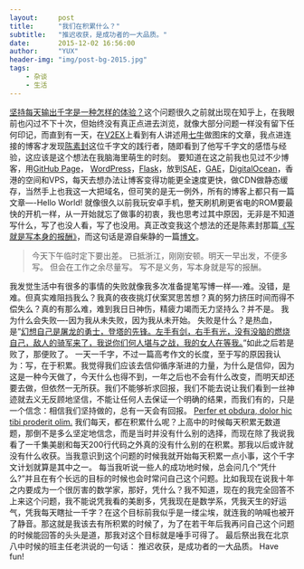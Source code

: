 ```yaml
---
layout:     post
title:      "我们在积累什么？"
subtitle:   "推迟收获，是成功者的一大品质。"
date:       2015-12-02 16:56:00
author:     "YUX"
header-img: "img/post-bg-2015.jpg"
tags:
    - 杂谈
    - 生活
---
```


[坚持每天输出千字是一种怎样的体验？](http://www.zhihu.com/question/31783718)这个问题很久之前就出现在知乎上，在我眼前也闪过不下十次，但始终没有真正点进去浏览，就像大部分问题一样没有留下任何印记，而直到有一天，在[V2EX](https://v2ex.com/)上看到有人讲述用[七牛](https://portal.qiniu.com/signup?code=3llo7rn63bsya)做图床的文章，我点进连接的博客才发现[陈素封](http://cnfeat.com/)这位千字文的践行者，随即看到了他写千字文的感悟与经验，这应该是这个想法在我脑海里萌生的时刻。
要知道在这之前我也见过不少博客，用[GitHub Page](https://pages.github.com/)， [WordPress](https://wordpress.com/)，[Flask](http://flask.pocoo.org/)，放到[SAE](http://sae.sina.com.cn/)，[GAE](https://cloud.google.com/appengine)，[DigitalOcean](https://www.digitalocean.com/?refcode=7f7d2441b8df)，香港的空间和VPS，每天去想办法让博客变得功能更全速度更快，做CDN做静态缓存，当然手上也我这一大把域名，但可笑的是无一例外，所有的博客上都只有一篇文章—-Hello World! 就像很久以前我玩安卓手机，整天刷机刷更省电的ROM要最快的开机一样，从一开始就忘了做事的初衷，我也思考过其中原因，无非是不知道写什么，写了也没人看，写了也没用。真正改变我这个想法的还是陈素封那篇[《写就是写本身的报酬》](http://cnfeat.com/blog/2015/09/15/what-i-give-is-what-i-get/)，而这句话是源自柴静的一篇[博文](http://www.yijingwenhua.cn/s/blog_48b0d37b010002ed.html)。

> 今天下午临时定下要出差。
> 已抵浙江，刚刚安顿。明天一早出发，不便多写。
> 但会在工作之余尽量写。
> 写不是义务，写本身就是写的报酬。

我发觉生活中有很多的事情的失败就像我多次准备提笔写博一样—-难。没错，是难。但真实难阻挡我么？我真的夜夜挑灯伏案冥思苦想？真的努力挤压时间而得不偿失么？真的有那么难，难到我日日神伤，精疲力竭而无力坚持么？并不是。
我为什么会失败—-因为我从未失败，因为我从未开始。
失败是什么？是热血，是”[幻想自己是屠龙的勇士，登塔的先锋。左手有剑，右手有光，没有没脑的燃烧自己，敌人的骑军来了，我说你们何人堪与之战，我的女人在等我。](http://www.zhihu.com/question/22921426/answer/23330366)”如此之后若是败了，那便败了。
一天一千字，不过一篇高考作文的长度，至于写的原因我认为：写，在于积累。我觉得我们应该去信仰循序渐进的力量，为什么是信仰，因为这是一种今天做了，今天什么也得不到，一年之后也不会有什么改变，而明天却还要去做，但依然一无所获。我们不能够祈求回报，我们不能去说让我们看到一丝神迹就去义无反顾地坚信，不能让任何人去保证一个明确的结果，而我们有的，只是一个信念：相信我们坚持做的，总有一天会有回报。
[Perfer et obdura, dolor hic tibi proderit olim.](https://translate.google.com/#la/zh-CN/Perfer%20et%20obdura%2C%20dolor%20hic%20tibi%20proderit%20olim)
我们每天，都在积累什么呢？上高中的时候每天积累无数道题，那倒不是多么坚定地信念，而是当时并没有什么别的选择，而现在除了我说我看了一千集美剧和每天200行代码之外真的没有什么别的在积累。那我以后或许就没有什么收获。当我意识到这个问题的时候我就开始每天积累一点小事，这个千字文计划就算是其中之一。
每当我听说一些人的成功地时候，总会问几个”凭什么?”并且在有个长远的目标的时候也会时常问自己这个问题。比如我现在说我十年之内要成为一个很厉害的数学家，那好，凭什么？我不知道，现在的我完全回答不上来这个问题，我不能说凭我看的美剧多，凭我现在是数学系，凭我天生的好运气，凭我每天瞎扯一千字？在这个目标前我似乎是一缕尘埃，就连我的呐喊也被开了静音。那这就是我该去有所积累的时候了，为了在若干年后我再问自己这个问题的时候能回答的头头是道，那我对这个目标就是唾手可得了。
最后祭出我在北京八中时候的班主任老洪说的一句话：
推迟收获，是成功者的一大品质。
Have fun!
